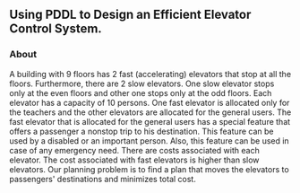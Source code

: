 ## Using PDDL to Design an Efficient Elevator Control System.

### About

A building with 9 floors has 2 fast (accelerating) elevators that stop at all the floors. Furthermore, there are 2 slow elevators. One slow elevator stops only at the even floors and other one stops only at the odd floors. Each elevator has a capacity of 10 persons. One fast elevator is allocated only for the teachers and the other elevators are allocated for the general users. The fast elevator that is allocated for the general users has a special feature that offers a passenger a nonstop trip to his destination. This feature can be used by a disabled or an important person. Also, this feature can be used in case of any emergency need. There are costs associated with each elevator. The cost associated with fast elevators is higher than slow elevators. Our planning problem is to find a plan that moves the elevators to passengers' destinations and minimizes total cost.
